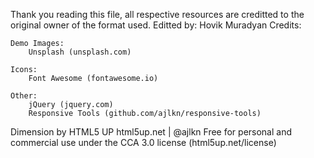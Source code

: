 Thank you reading this file, all respective resources are creditted to the original owner of the format used.
Editted by: Hovik Muradyan
Credits:

	Demo Images:
		Unsplash (unsplash.com)

	Icons:
		Font Awesome (fontawesome.io)

	Other:
		jQuery (jquery.com)
		Responsive Tools (github.com/ajlkn/responsive-tools)

Dimension by HTML5 UP
html5up.net | @ajlkn
Free for personal and commercial use under the CCA 3.0 license (html5up.net/license)
